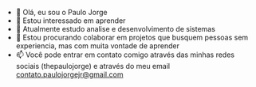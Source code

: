 - 👋 Olá, eu sou o Paulo Jorge
- 👀 Estou interessado em aprender
- 🌱 Atualmente estudo analise e desenvolvimento de sistemas
- 💞️ Estou procurando colaborar em projetos que busquem pessoas sem experiencia, mas com muita vontade de aprender
- 📫 Você pode entrar em contato comigo através das minhas redes sociais (thepaulojorge) e através do meu email contato.paulojorgejr@gmail.com

<!---
thepaulojorge/thepaulojorge is a ✨ special ✨ repository because its `README.md` (this file) appears on your GitHub profile.
You can click the Preview link to take a look at your changes.
--->
